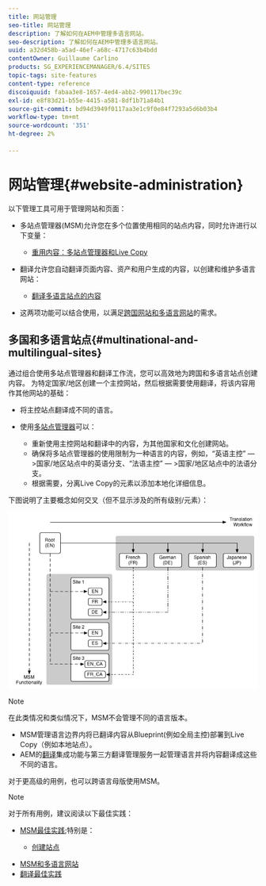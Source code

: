 ```yaml
---
title: 网站管理
seo-title: 网站管理
description: 了解如何在AEM中管理多语言网站。
seo-description: 了解如何在AEM中管理多语言网站。
uuid: a32d458b-a5ad-46ef-a68c-4717c63b4bdd
contentOwner: Guillaume Carlino
products: SG_EXPERIENCEMANAGER/6.4/SITES
topic-tags: site-features
content-type: reference
discoiquuid: fabaa3e8-1657-4ed4-abb2-990117bec39c
exl-id: e8f83d21-b55e-4415-a581-8df1b71a84b1
source-git-commit: bd94d3949f0117aa3e1c9f0e84f7293a5d6b03b4
workflow-type: tm+mt
source-wordcount: '351'
ht-degree: 2%

---
```


# 网站管理{#website-administration}

以下管理工具可用于管理网站和页面：

* 多站点管理器(MSM)允许您在多个位置使用相同的站点内容，同时允许进行以下变量：

   * [重用内容：多站点管理器和Live Copy](/help/sites-administering/msm.md)

* 翻译允许您自动翻译页面内容、资产和用户生成的内容，以创建和维护多语言网站：

   * [翻译多语言站点的内容](/help/sites-administering/translation.md)

* 这两项功能可以结合使用，以满足[跨国网站和多语言网站](#multinational-and-multilingual-sites)的需求。

## 多国和多语言站点{#multinational-and-multilingual-sites}

通过组合使用多站点管理器和翻译工作流，您可以高效地为跨国和多语言站点创建内容。 为特定国家/地区创建一个主控网站，然后根据需要使用翻译，将该内容用作其他网站的基础：

* [](/help/sites-administering/translation.md) 将主控站点翻译成不同的语言。

* 使用[多站点管理器](/help/sites-administering/msm.md)可以：

   * 重新使用主控网站和翻译中的内容，为其他国家和文化创建网站。
   * 确保将多站点管理器的使用限制为一种语言的内容，例如，“英语主控” — >国家/地区站点中的英语分支、“法语主控” — >国家/地区站点中的法语分支。
   * 根据需要，分离Live Copy的元素以添加本地化详细信息。

下图说明了主要概念如何交叉（但不显示涉及的所有级别/元素）：

![chlimage_1-71](assets/chlimage_1-71.png)

>[!NOTE]
>
>在此类情况和类似情况下，MSM不会管理不同的语言版本。
>
>* [](/help/sites-administering/msm.md) MSM管理语言边界内将已翻译内容从Blueprint(例如全局主控)部署到Live Copy（例如本地站点）。
>* AEM的[翻译](/help/sites-administering/translation.md)集成功能与第三方翻译管理服务一起管理语言并将内容翻译成这些不同的语言。
>
>对于更高级的用例，也可以跨语言母版使用MSM。

>[!NOTE]
>
>对于所有用例，建议阅读以下最佳实践：
>
>* [MSM最佳实践](/help/sites-administering/msm-best-practices.md);特别是：
>
>   * [创建站点](/help/sites-administering/msm-best-practices.md#create-site)
   * [MSM和多语言网站](/help/sites-administering/msm-best-practices.md#msm-and-multilingual-websites)
* [翻译最佳实践](/help/sites-administering/tc-bp.md)

